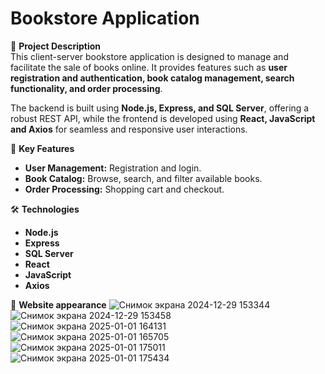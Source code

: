 # Bookstore Application

📌 **Project Description**  
This client-server bookstore application is designed to manage and facilitate the sale of books online. It provides features such as **user registration and authentication, book catalog management, search functionality, and order processing**.  

The backend is built using **Node.js, Express, and SQL Server**, offering a robust REST API, while the frontend is developed using **React, JavaScript and Axios** for seamless and responsive user interactions.  

🚀 **Key Features**  
- **User Management:** Registration and login.  
- **Book Catalog:** Browse, search, and filter available books.  
- **Order Processing:** Shopping cart and checkout.  

🛠️ **Technologies**   
- **Node.js**  
- **Express**  
- **SQL Server**  
- **React**
- **JavaScript** 
- **Axios**

🎨 **Website appearance** 
![Снимок экрана 2024-12-29 153344](https://github.com/user-attachments/assets/4160baf6-7f8b-47fd-a25d-952ec5068dbe)
![Снимок экрана 2024-12-29 153458](https://github.com/user-attachments/assets/26a99519-0b02-4306-8cbe-2e31e146a93d)
![Снимок экрана 2025-01-01 164131](https://github.com/user-attachments/assets/6bbd449a-2672-4ebb-8454-a9a3b7f4d7ee)
![Снимок экрана 2025-01-01 165705](https://github.com/user-attachments/assets/6bf66d65-a444-4f3e-b6c3-92a792070b4e)
![Снимок экрана 2025-01-01 175011](https://github.com/user-attachments/assets/1e725411-a197-4635-b220-e8ad72cd6958)
![Снимок экрана 2025-01-01 175434](https://github.com/user-attachments/assets/cc4d5861-820b-45b5-9fe4-0f9601e90698)
